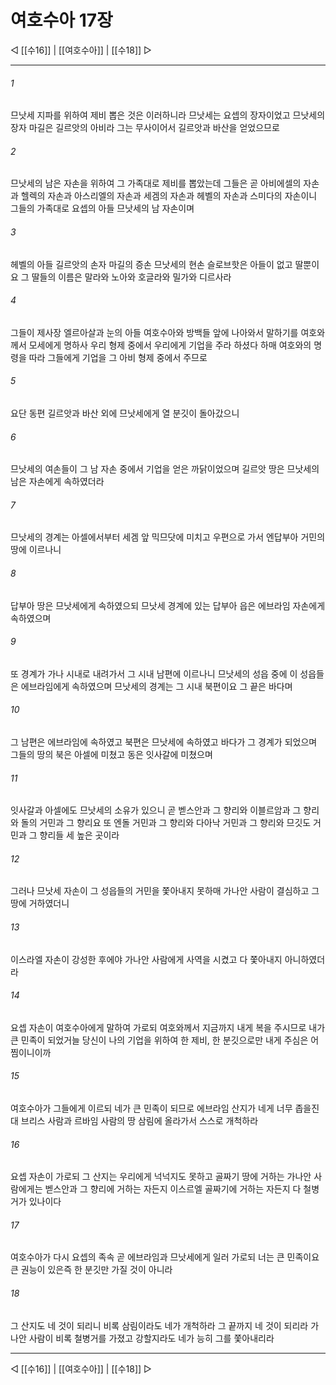 # 여호수아 17장

◁ [[수16]] | [[여호수아]] | [[수18]] ▷
***

###### 1
므낫세 지파를 위하여 제비 뽑은 것은 이러하니라 므낫세는 요셉의 장자이었고 므낫세의 장자 마길은 길르앗의 아비라 그는 무사이어서 길르앗과 바산을 얻었으므로

###### 2
므낫세의 남은 자손을 위하여 그 가족대로 제비를 뽑았는데 그들은 곧 아비에셀의 자손과 헬렉의 자손과 아스리엘의 자손과 세겜의 자손과 헤벨의 자손과 스미다의 자손이니 그들의 가족대로 요셉의 아들 므낫세의 남 자손이며

###### 3
헤벨의 아들 길르앗의 손자 마길의 증손 므낫세의 현손 슬로브핫은 아들이 없고 딸뿐이요 그 딸들의 이름은 말라와 노아와 호글라와 밀가와 디르사라

###### 4
그들이 제사장 엘르아살과 눈의 아들 여호수아와 방백들 앞에 나아와서 말하기를 여호와께서 모세에게 명하사 우리 형제 중에서 우리에게 기업을 주라 하셨다 하매 여호와의 명령을 따라 그들에게 기업을 그 아비 형제 중에서 주므로

###### 5
요단 동편 길르앗과 바산 외에 므낫세에게 열 분깃이 돌아갔으니

###### 6
므낫세의 여손들이 그 남 자손 중에서 기업을 얻은 까닭이었으며 길르앗 땅은 므낫세의 남은 자손에게 속하였더라

###### 7
므낫세의 경계는 아셀에서부터 세겜 앞 믹므닷에 미치고 우편으로 가서 엔답부아 거민의 땅에 이르나니

###### 8
답부아 땅은 므낫세에게 속하였으되 므낫세 경계에 있는 답부아 읍은 에브라임 자손에게 속하였으며

###### 9
또 경계가 가나 시내로 내려가서 그 시내 남편에 이르나니 므낫세의 성읍 중에 이 성읍들은 에브라임에게 속하였으며 므낫세의 경계는 그 시내 북편이요 그 끝은 바다며

###### 10
그 남편은 에브라임에 속하였고 북편은 므낫세에 속하였고 바다가 그 경계가 되었으며 그들의 땅의 북은 아셀에 미쳤고 동은 잇사갈에 미쳤으며

###### 11
잇사갈과 아셀에도 므낫세의 소유가 있으니 곧 벧스안과 그 향리와 이블르암과 그 향리와 돌의 거민과 그 향리요 또 엔돌 거민과 그 향리와 다아낙 거민과 그 향리와 므깃도 거민과 그 향리들 세 높은 곳이라

###### 12
그러나 므낫세 자손이 그 성읍들의 거민을 쫓아내지 못하매 가나안 사람이 결심하고 그 땅에 거하였더니

###### 13
이스라엘 자손이 강성한 후에야 가나안 사람에게 사역을 시켰고 다 쫓아내지 아니하였더라

###### 14
요셉 자손이 여호수아에게 말하여 가로되 여호와께서 지금까지 내게 복을 주시므로 내가 큰 민족이 되었거늘 당신이 나의 기업을 위하여 한 제비, 한 분깃으로만 내게 주심은 어찜이니이까

###### 15
여호수아가 그들에게 이르되 네가 큰 민족이 되므로 에브라임 산지가 네게 너무 좁을진대 브리스 사람과 르바임 사람의 땅 삼림에 올라가서 스스로 개척하라

###### 16
요셉 자손이 가로되 그 산지는 우리에게 넉넉지도 못하고 골짜기 땅에 거하는 가나안 사람에게는 벧스안과 그 향리에 거하는 자든지 이스르엘 골짜기에 거하는 자든지 다 철병거가 있나이다

###### 17
여호수아가 다시 요셉의 족속 곧 에브라임과 므낫세에게 일러 가로되 너는 큰 민족이요 큰 권능이 있은즉 한 분깃만 가질 것이 아니라

###### 18
그 산지도 네 것이 되리니 비록 삼림이라도 네가 개척하라 그 끝까지 네 것이 되리라 가나안 사람이 비록 철병거를 가졌고 강할지라도 네가 능히 그를 쫓아내리라

***
◁ [[수16]] | [[여호수아]] | [[수18]] ▷